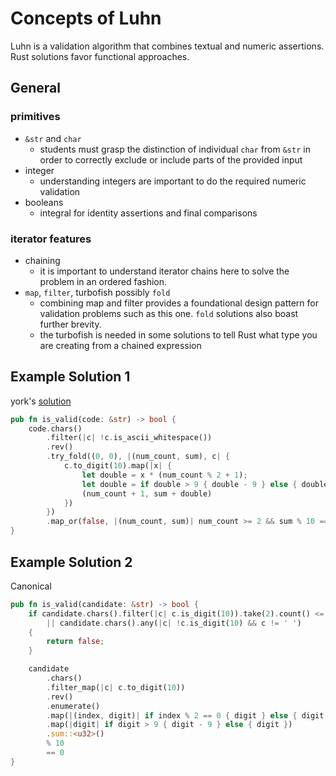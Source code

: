 # Concepts of Luhn

Luhn is a validation algorithm that combines textual and numeric assertions. Rust solutions favor functional approaches.

## General

### primitives

- `&str` and `char`
   - students must grasp the distinction of individual `char` from `&str` in order to correctly exclude or include parts of the provided input 
- integer
   - understanding integers are important to do the required numeric validation 
- booleans
   - integral for identity assertions and final comparisons

### iterator features

- chaining
   - it is important to understand iterator chains here to solve the problem in an ordered fashion. 
- `map`, `filter`, turbofish possibly `fold`
   - combining map and filter provides a foundational design pattern for validation problems such as this one. `fold` solutions also boast further brevity. 
   - the turbofish is needed in some solutions to tell Rust what type you are creating from a chained expression

## Example Solution 1

york's [solution](https://exercism.io/tracks/rust/exercises/luhn/solutions/7038c269a4af4f5b95ca35a99c5c3b4d)
```rust
pub fn is_valid(code: &str) -> bool {
    code.chars()
        .filter(|c| !c.is_ascii_whitespace())
        .rev()
        .try_fold((0, 0), |(num_count, sum), c| {
            c.to_digit(10).map(|x| {
                let double = x * (num_count % 2 + 1);
                let double = if double > 9 { double - 9 } else { double };
                (num_count + 1, sum + double)
            })
        })
        .map_or(false, |(num_count, sum)| num_count >= 2 && sum % 10 == 0)
}
```

## Example Solution 2

Canonical

```rust
pub fn is_valid(candidate: &str) -> bool {
    if candidate.chars().filter(|c| c.is_digit(10)).take(2).count() <= 1
        || candidate.chars().any(|c| !c.is_digit(10) && c != ' ')
    {
        return false;
    }

    candidate
        .chars()
        .filter_map(|c| c.to_digit(10))
        .rev()
        .enumerate()
        .map(|(index, digit)| if index % 2 == 0 { digit } else { digit * 2 })
        .map(|digit| if digit > 9 { digit - 9 } else { digit })
        .sum::<u32>()
        % 10
        == 0
}
```
